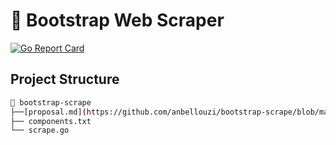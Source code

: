# 🔗 Bootstrap Web Scraper

[![Go Report Card](https://goreportcard.com/badge/github.com/anbellouzi/bootstrap-scrape)](https://goreportcard.com/report/github.com/anbellouzi/bootstrap-scrape)


## Project Structure

```bash
📂 bootstrap-scrape
├──[proposal.md](https://github.com/anbellouzi/bootstrap-scrape/blob/master/proposal.md)
├── components.txt
└── scrape.go
```
